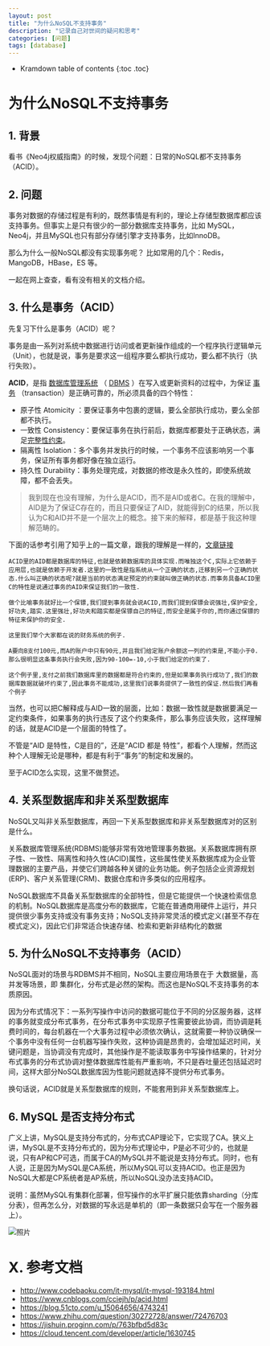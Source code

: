 ```yaml
---
layout: post
title: "为什么NoSQL不支持事务"
description: "记录自己对世间的疑问和思考"
categories: [问题]
tags: [database]
---
```


* Kramdown table of contents
{:toc .toc}

# 为什么NoSQL不支持事务

## 1. 背景

看书《Neo4j权威指南》的时候，发现个问题：日常的NoSQL都不支持事务（ACID）。           

## 2. 问题
事务对数据的存储过程是有利的，既然事情是有利的，理论上存储型数据库都应该支持事务。但事实上是只有很少的一部分数据库支持事务，比如 MySQL，Neo4j，并且MySQL也只有部分存储引擎才支持事务，比如InnoDB。            

那么为什么一般NoSQL都没有实现事务呢？ 比如常用的几个：Redis，MangoDB，HBase，ES 等。        

一起在网上查查，看有没有相关的文档介绍。       

## 3. 什么是事务（ACID）

先复习下什么是事务（ACID）呢？         

事务是由一系列对系统中数据进行访问或者更新操作组成的一个程序执行逻辑单元（Unit），也就是说，事务是要求这一组程序要么都执行成功，要么都不执行（执行失败）。            

**ACID**，是指 [数据库管理系统](https://zh.wikipedia.org/wiki/%E6%95%B0%E6%8D%AE%E5%BA%93%E7%AE%A1%E7%90%86%E7%B3%BB%E7%BB%9F) （ [DBMS](https://zh.wikipedia.org/wiki/DBMS) ）在写入或更新资料的过程中，为保证 [事务](https://zh.wikipedia.org/wiki/%E6%95%B0%E6%8D%AE%E5%BA%93%E4%BA%8B%E5%8A%A1) （transaction）是正确可靠的，所必须具备的四个特性：       
* 原子性 Atomicity ：要保证事务中包裹的逻辑，要么全部执行成功，要么全部都不执行。                 
* 一致性 Consistency：要保证事务在执行前后，数据库都要处于正确状态，满足[完整性约束](https://baike.baidu.com/item/%E6%95%B0%E6%8D%AE%E5%AE%8C%E6%95%B4%E6%80%A7%E7%BA%A6%E6%9D%9F)。                  
* 隔离性 Isolation：多个事务并发执行的时候，一个事务不应该影响另一个事务，保证所有事务都好像在独立运行。       
* 持久性 Durability：事务处理完成，对数据的修改是永久性的，即使系统故障，都不会丢失。           

> 我到现在也没有理解，为什么是ACID，而不是AID或者C。在我的理解中，AID是为了保证C存在的，而且只要保证了AID，就能得到C的结果，所以我认为C和AID并不是一个层次上的概念。接下来的解释，都是基于我这种理解范畴的。                 

下面的话参考引用了知乎上的一篇文章，跟我的理解是一样的，[文章链接](https://www.zhihu.com/question/31346392)           
```
ACID里的AID都是数据库的特征,也就是依赖数据库的具体实现.而唯独这个C,实际上它依赖于应用层,也就是依赖于开发者.这里的一致性是指系统从一个正确的状态,迁移到另一个正确的状态.什么叫正确的状态呢?就是当前的状态满足预定的约束就叫做正确的状态.而事务具备ACID里C的特性是说通过事务的AID来保证我们的一致性.    

做个比喻事务就好比一个保镖,我们提到事务就会说ACID,而我们提到保镖会说强壮,保护安全,好功夫,踏实.这里强壮,好功夫和踏实都是保镖自己的特征,而安全是属于你的,而你通过保镖的特征来保护你的安全.

这里我们举个大家都在说的财务系统的例子.

A要向B支付100元,而A的账户中只有90元,并且我们给定账户余额这一列的约束是,不能小于0.那么很明显这条事务执行会失败,因为90-100=-10,小于我们给定的约束了.

这个例子里,支付之前我们数据库里的数据都是符合约束的,但是如果事务执行成功了,我们的数据库数据就破坏约束了,因此事务不能成功,这里我们说事务提供了一致性的保证.然后我们再看个例子
```

当然，也可以把C解释成与AID一致的层面，比如：数据一致性就是数据要满足一定约束条件，如果事务的执行违反了这个约束条件，那么事务应该失败，这样理解的话，就是ACID是一个层面的特性了。         

不管是“AID 是特性，C是目的”，还是“ACID 都是 特性”，都看个人理解，然而这种个人理解无论是哪种，都是有利于“事务”的制定和发展的。                  

至于ACID怎么实现，这里不做赘述。       

## 4. 关系型数据库和非关系型数据库

NoSQL又叫非关系型数据库，再回一下关系型数据库和非关系型数据库对的区别是什么。       

关系数据库管理系统(RDBMS)能够非常有效地管理事务数据。关系数据库拥有原子性、一致性、隔离性和持久性(ACID)属性，这些属性使关系数据库成为企业管理数据的主要产品，并使它们跨越各种关键的业务功能。例子包括企业资源规划(ERP)、客户关系管理(CRM)、数据仓库和许多类似的应用程序。           

NoSQL数据库不具备关系型数据库的全部特性，但是它能提供一个快速检索信息的机制。NoSQL数据库是高度分布的数据库，它能在普通商用硬件上运行，并只提供很少事务支持或没有事务支持；NoSQL支持非常灵活的模式定义(甚至不存在模式定义)，因此它们非常适合快速存储、检索和更新非结构化的数据           

## 5. 为什么NoSQL不支持事务（ACID）

NoSQL面对的场景与RDBMS并不相同，NoSQL主要应用场景在于 大数据量，高并发等场景，即 集群化，分布式是必然的架构。而这也是NoSQL不支持事务的本质原因。                   

因为分布式情况下：一系列写操作中访问的数据可能位于不同的分区服务器，这样的事务就变成分布式事务，在分布式事务中实现原子性需要彼此协调，而协调是耗费时间的，每台机器在一个大事务过程中必须依次确认，这就需要一种协议确保一个事务中没有任何一台机器写操作失败，这种协调是昂贵的，会增加延迟时间，关键问题是，当协调没有完成时，其他操作是不能读取事务中写操作结果的，针对分布式事务的分布式协调对整体数据库性能有严重影响，不只是吞吐量还包括延迟时间，这样大部分NoSQL数据库因为性能问题就选择不提供分布式事务。               

换句话说，ACID就是关系型数据库的规则，不能套用到非关系型数据库上。                 

## 6. MySQL 是否支持分布式

广义上讲，MySQL是支持分布式的，分布式CAP理论下，它实现了CA。狭义上讲，MySQL是不支持分布式的，因为分布式理论中，P是必不可少的，也就是说，只有AP和CP可选，而属于CA的MySQL并不能说是支持分布式。同时，也有人说，正是因为MySQL是CA系统，所以MySQL可以支持ACID。也正是因为NoSQL大都是CP系统者是AP系统，所以NoSQL没办法支持ACID。           

说明：虽然MySQL有集群化部署，但写操作的水平扩展只能依靠sharding（分库分表），但再怎么分，对数据的写永远是单机的（即一条数据只会写在一个服务器上）。           

![照片](http://int32-blog.oss-cn-beijing.aliyuncs.com/77342159-338A-4DBA-91FC-91A461298345.png)


# X. 参考文档

* http://www.codebaoku.com/it-mysql/it-mysql-193184.html
* https://www.cnblogs.com/cciejh/p/acid.html
* https://blog.51cto.com/u_15064656/4743241
* https://www.zhihu.com/question/30272728/answer/72476703
* https://jishuin.proginn.com/p/763bfbd5d83c
* https://cloud.tencent.com/developer/article/1630745